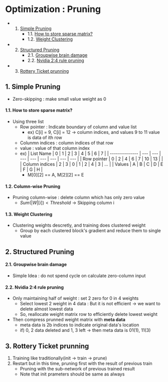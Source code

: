 # Optimization : Pruning

* 1. [Simple Pruning](#SimplePruning)
		* 1.1. [How to store sparse matrix?](#Howtostoresparsematrix)
		* 1.2. [Weight Clustering](#WeightClustering)
* 2. [Structured Pruning](#StructuredPruning)
		* 2.1. [Groupwise brain damage](#Groupwisebraindamage)
		* 2.2. [Nvidia 2:4 rule pruning](#Nvidia2:4rulepruning)
* 3. [Rottery Ticket prunning](#RotteryTicketprunning)

##  1. <a name='SimplePruning'></a>Simple Pruning
- Zero-skipping : make small value weight as 0
####  1.1. <a name='Howtostoresparsematrix'></a>How to store sparse matrix?
- Using three list
  - Row pointer : Indicate boundary of column and value list
    - ex) C[i] = 9, C[i] = 12 -> column indices, and values 9 to 11 value is data of ith row
  - Colunmn indices : column indices of that row
  - value : value of that column index
  - ex)
    | List Name      | 0   | 1   | 2   | 3   | 4   | 5   | 6   | 7   |
    | -------------- | --- | --- | --- | --- | --- | --- | --- | --- |
    | Row pointer    | 0   | 2   | 4   | 6   | 7   | 10  | 13  |     |
    | Column indices | 2   | 3   | 0   | 1   | 2   | 4   | 3   | ... |
    | Values         | A   | B   | C   | D   | E   | F   | G   | H   |
    - M[0][2] == A, M[2][2] == E

####  1.2. <a name='Column-wise Pruning'></a>Column-wise Pruning
- Pruning column-wise : delete column which has only zero value
  - $Sum(|W|[i]) < Threshold$ &rarr; Skipping column i

####  1.3. <a name='WeightClustering'></a>Weight Clustering
- Clustering weights descretly, and training does clustered weight
  - Group by each clustered block's gradient and reduce them to single value

##  2. <a name='StructuredPruning'></a>Structured Pruning

####  2.1. <a name='Groupwisebraindamage'></a>Groupwise brain damage
- Simple Idea : do not spend cycle on calculate zero-column input

####  2.2. <a name='Nvidia2:4rulepruning'></a>Nvidia 2:4 rule pruning
- Only maintaining half of weight : set 2 zero for 0 in 4 weights
  - Select lowest 2 weight in 4 data : But it is not efficient &rarr; we want to delete almost lowest data
  - So, reallocate weight matrix row to efficiently delete lowest weight
- Then compress prunned weight matrix with **meta data**
  - meta data is 2b indices to indicate original data's location
  - if) 0, 2 data deleted and 1, 3 left &rarr; then meta data is 01(1), 11(3)

##  3. <a name='RotteryTicketprunning'></a>Rottery Ticket prunning
1. Training like traditionally(init &rarr; train &rarr; prune)
2. Restart but in this time, pruning first with the result of previous train
   - Pruning with the sub-network of previous trained result
   - Note that init prameters should be same as always